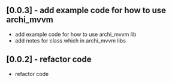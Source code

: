 ## [0.0.3] - add example code for how to use archi_mvvm

* add example code for how to use archi_mvvm lib
* add notes for class which in archi_mvvm libs

## [0.0.2] - refactor code

* refactor code
